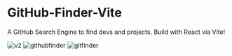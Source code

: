 # GitHub-Finder-Vite
A GitHub Search Engine to find devs and projects.
Build with React via Vite!

![v2](https://user-images.githubusercontent.com/80214475/204946149-24faae48-0bbd-4d63-bf24-9197fc166af1.png)
![githubfinder](https://user-images.githubusercontent.com/80214475/204946162-0a5450e0-7e56-4db6-b2cf-e68b57b3d4d9.png)
![gitfinder](https://user-images.githubusercontent.com/80214475/233801691-e97386f4-910b-46e0-8449-a2ccd9a68148.png)

